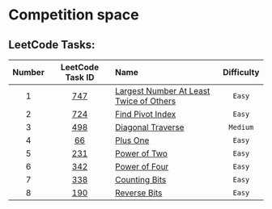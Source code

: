 # Competition space

## LeetCode Tasks:

| Number  | LeetCode Task ID  | Name                                                | Difficulty  |
| :-----: | :--------------:  | :-------------------------------------------------- | :---------: |
| 1       | [747][leetcode-1] | [Largest Number At Least Twice of Others][github-1] | `Easy`      |
| 2       | [724][leetcode-2] | [Find Pivot Index][github-2]                        | `Easy`      |
| 3       | [498][leetcode-3] | [Diagonal Traverse][github-3]                       | `Medium`    |
| 4       | [66][leetcode-4]  | [Plus One][github-4]                                | `Easy`      |
| 5       | [231][leetcode-5] | [Power of Two][github-5]                            | `Easy`      |
| 6       | [342][leetcode-6] | [Power of Four][github-6]                           | `Easy`      |
| 7       | [338][leetcode-7] | [Counting Bits][github-7]                           | `Easy`      |
| 8       | [190][leetcode-8] | [Reverse Bits][github-8]                            | `Easy`      |

[leetcode-1]: https://leetcode.com/problems/largest-number-at-least-twice-of-others/
[github-1]: https://github.com/Xelerezex/competition-space/tree/main/leetcode-tasks/747-Largest-Number-At-Least-Twice-Of-Others

[leetcode-2]: https://leetcode.com/problems/find-pivot-index/
[github-2]: https://github.com/Xelerezex/competition-space/tree/main/leetcode-tasks/724-Find-Pivot-Index

[leetcode-3]: https://leetcode.com/problems/diagonal-traverse/
[github-3]: https://github.com/Xelerezex/competition-space/tree/main/leetcode-tasks/498-Diagonal-Traverse

[leetcode-4]: https://leetcode.com/problems/plus-one/
[github-4]: https://github.com/Xelerezex/competition-space/tree/main/leetcode-tasks/66-Plus-One

[leetcode-5]: https://leetcode.com/problems/power-of-two/
[github-5]: https://github.com/Xelerezex/competition-space/tree/main/leetcode-tasks/231-Power-Of-Two

[leetcode-6]: https://leetcode.com/problems/power-of-four/
[github-6]: https://github.com/Xelerezex/competition-space/tree/main/leetcode-tasks/342-Power-Of-Four

[leetcode-7]: https://leetcode.com/problems/counting-bits/
[github-7]: https://github.com/Xelerezex/competition-space/tree/main/leetcode-tasks/338-Counting-Bits

[leetcode-8]: https://leetcode.com/problems/reverse-bits/
[github-8]: https://github.com/Xelerezex/competition-space/tree/main/leetcode-tasks/190-Reverse-Bits